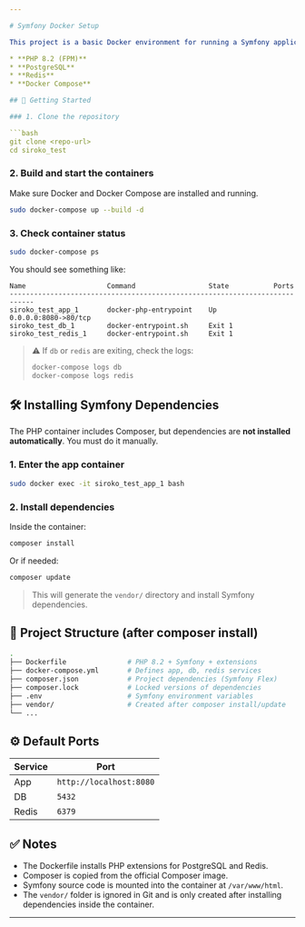 ```yaml
---

# Symfony Docker Setup

This project is a basic Docker environment for running a Symfony application using:

* **PHP 8.2 (FPM)**
* **PostgreSQL**
* **Redis**
* **Docker Compose**

## 🚀 Getting Started

### 1. Clone the repository

```bash
git clone <repo-url>
cd siroko_test
```

### 2. Build and start the containers

Make sure Docker and Docker Compose are installed and running.

```bash
sudo docker-compose up --build -d
```

### 3. Check container status

```bash
sudo docker-compose ps
```

You should see something like:

```
Name                    Command                  State           Ports
----------------------------------------------------------------------------
siroko_test_app_1       docker-php-entrypoint    Up              0.0.0.0:8080->80/tcp
siroko_test_db_1        docker-entrypoint.sh     Exit 1
siroko_test_redis_1     docker-entrypoint.sh     Exit 1
```

> ⚠️ If `db` or `redis` are exiting, check the logs:
>
> ```bash
> docker-compose logs db
> docker-compose logs redis
> ```

## 🛠 Installing Symfony Dependencies

The PHP container includes Composer, but dependencies are **not installed automatically**. You must do it manually.

### 1. Enter the app container

```bash
sudo docker exec -it siroko_test_app_1 bash
```

### 2. Install dependencies

Inside the container:

```bash
composer install
```

Or if needed:

```bash
composer update
```

> This will generate the `vendor/` directory and install Symfony dependencies.

## 📁 Project Structure (after composer install)

```bash
.
├── Dockerfile               # PHP 8.2 + Symfony + extensions
├── docker-compose.yml       # Defines app, db, redis services
├── composer.json            # Project dependencies (Symfony Flex)
├── composer.lock            # Locked versions of dependencies
├── .env                     # Symfony environment variables
├── vendor/                  # Created after composer install/update
└── ...
```

## ⚙️ Default Ports

| Service | Port                    |
| ------- | ----------------------- |
| App     | `http://localhost:8080` |
| DB      | `5432`                  |
| Redis   | `6379`                  |

## ✅ Notes

* The Dockerfile installs PHP extensions for PostgreSQL and Redis.
* Composer is copied from the official Composer image.
* Symfony source code is mounted into the container at `/var/www/html`.
* The `vendor/` folder is ignored in Git and is only created after installing dependencies inside the container.

---
```

